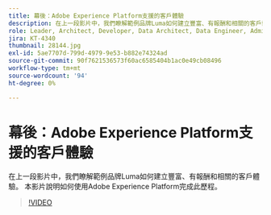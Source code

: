 ```yaml
---
title: 幕後：Adobe Experience Platform支援的客戶體驗
description: 在上一段影片中，我們瞭解範例品牌Luma如何建立豐富、有報酬和相關的客戶體驗。 本影片說明如何使用Adobe Experience Platform完成此歷程。
role: Leader, Architect, Developer, Data Architect, Data Engineer, Admin, User
jira: KT-4340
thumbnail: 28144.jpg
exl-id: 5ae7707d-799d-4979-9e53-b882e74324ad
source-git-commit: 90f7621536573f60ac6585404b1ac0e49cb08496
workflow-type: tm+mt
source-wordcount: '94'
ht-degree: 0%

---
```


# 幕後：Adobe Experience Platform支援的客戶體驗

在上一段影片中，我們瞭解範例品牌Luma如何建立豐富、有報酬和相關的客戶體驗。 本影片說明如何使用Adobe Experience Platform完成此歷程。

>[!VIDEO](https://video.tv.adobe.com/v/28144?quality=12&learn=on)

